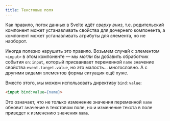 ```yaml
---
title: Текстовые поля
---
```


Как правило, поток данных в Svelte идёт *сверху вниз*, т.е. родительский компонент может устанавливать свойства для дочернего компонента, а компонент может устанавливать атрибуты для элемента, но не наоборот.

Иногда полезно нарушить это правило. Возьмем случай с элементом `<input>` в этом компоненте — мы *могли бы* добавить обработчик события `on:input`, который присваивает переменной `name` значение свойства `event.target.value`, но это малость... многословно. А с другими видами элементов формы ситуация ещё хуже.

Вместо этого, мы можем использовать директиву `bind:value`:

```html
<input bind:value={name}>
```

Это означает, что не только изменение значения переменной `name` обновит значение в текстовом поле, но и изменение текста в поле приведет к изменению значения `name`.
